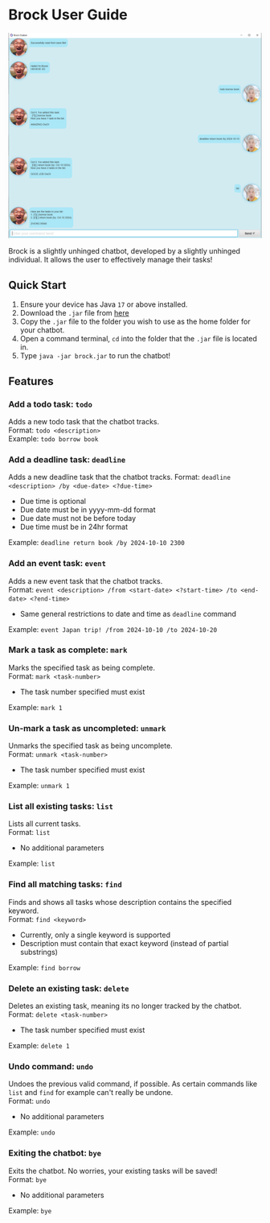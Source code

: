# Brock User Guide
![Screenshot of Brock chatbot](Ui.png) 

Brock is a slightly unhinged chatbot, developed by a slightly unhinged individual. 
It allows the user to effectively manage their tasks! 

## Quick Start
1. Ensure your device has Java `17` or above installed.
2. Download the `.jar` file from [here](https://github.com/YangQF2002/ip/releases/tag/A-Release) 
3. Copy the `.jar` file to the folder you wish to use as the home folder for your chatbot.
4. Open a command terminal, `cd` into the folder that the `.jar` file is located in.
5. Type `java -jar brock.jar` to run the chatbot!

## Features 

### Add a todo task: `todo`
Adds a new todo task that the chatbot tracks.  
Format: `todo <description>`  
Example: `todo borrow book`  

### Add a deadline task: `deadline`
Adds a new deadline task that the chatbot tracks.
Format: `deadline <description> /by <due-date> <?due-time>`
- Due time is optional
- Due date must be in yyyy-mm-dd format
- Due date must not be before today
- Due time must be in 24hr format

Example: `deadline return book /by 2024-10-10 2300`

### Add an event task: `event`
Adds a new event task that the chatbot tracks.   
Format: `event <description> /from <start-date> <?start-time> /to <end-date> <?end-time>`
- Same general restrictions to date and time as `deadline` command

Example: `event Japan trip! /from 2024-10-10 /to 2024-10-20`

### Mark a task as complete: `mark`
Marks the specified task as being complete.  
Format: `mark <task-number>`
- The task number specified must exist 

Example: `mark 1`

### Un-mark a task as uncompleted: `unmark`
Unmarks the specified task as being uncomplete.   
Format: `unmark <task-number>`
- The task number specified must exist 

Example: `unmark 1`

### List all existing tasks: `list`
Lists all current tasks.   
Format: `list`
- No additional parameters

Example: `list`

### Find all matching tasks: `find`
Finds and shows all tasks whose description contains the specified keyword.  
Format: `find <keyword>`
- Currently, only a single keyword is supported
- Description must contain that exact keyword (instead of partial substrings) 

Example: `find borrow`

### Delete an existing task: `delete`
Deletes an existing task, meaning its no longer tracked by the chatbot.  
Format: `delete <task-number>`
- The task number specified must exist 

Example: `delete 1`

### Undo command: `undo`
Undoes the previous valid command, if possible.
As certain commands like `list` and `find` for example can't really be undone.   
Format: `undo`
- No additional parameters

Example: `undo`

### Exiting the chatbot: `bye`
Exits the chatbot. No worries, your existing tasks will be saved!   
Format: `bye`
- No additional parameters

Example: `bye`



